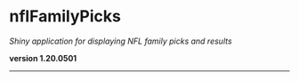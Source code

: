 # nflFamilyPicks

*Shiny application for displaying NFL family picks and results*

**version 1.20.0501**

----------
